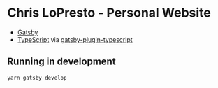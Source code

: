 # Chris LoPresto - Personal Website

- [Gatsby](https://www.gatsbyjs.org/)
- [TypeScript](https://www.typescriptlang.org/) via [gatsby-plugin-typescript](https://github.com/gatsbyjs/gatsby/tree/master/packages/gatsby-plugin-typescript)

## Running in development
`yarn gatsby develop`

